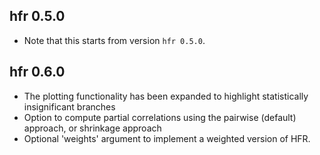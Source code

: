 ## hfr 0.5.0

- Note that this starts from version `hfr 0.5.0`.

## hfr 0.6.0

- The plotting functionality has been expanded to highlight statistically insignificant branches
- Option to compute partial correlations using the pairwise (default) approach, or shrinkage approach
- Optional 'weights' argument to implement a weighted version of HFR.
